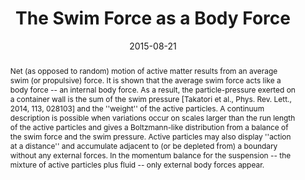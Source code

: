 ---
title: "The Swim Force as a Body Force"
date: 2015-08-21
authors: ["Wen Yan", "John F. Brady"]
publication_types: ["2"]
publication: "*Soft Matter*"
doi: "10.1039/C5SM01318F"
abstract: Net (as opposed to random) motion of active matter results from an average swim (or propulsive) force. It is shown that the average swim force acts like a body force -- an internal body force. As a result, the particle-pressure exerted on a container wall is the sum of the swim pressure [Takatori et al., Phys. Rev. Lett., 2014, 113, 028103] and the ''weight'' of the active particles. A continuum description is possible when variations occur on scales larger than the run length of the active particles and gives a Boltzmann-like distribution from a balance of the swim force and the swim pressure. Active particles may also display ''action at a distance'' and accumulate adjacent to (or be depleted from) a boundary without any external forces. In the momentum balance for the suspension -- the mixture of active particles plus fluid -- only external body forces appear.
---